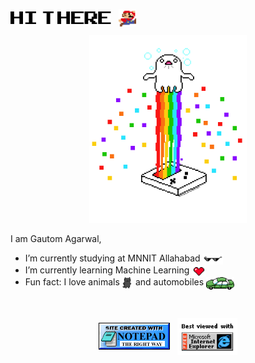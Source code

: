 <img src="assets/hello.png" height="20" style="vertical-align:middle;margin:0px 0px">&nbsp;&nbsp;&nbsp;<img src="assets/mario.png" height="28" style="vertical-align:middle;margin:0px 0px">

<!-- <p align="center"><img src="https://github.githubassets.com/images/mona-whisper.gif" alt="mona whisper" /></p> -->

<p align="center"><img src="assets/tech.png" height="300"/></p>

I am Gautom Agarwal,

- I’m currently studying at MNNIT Allahabad <img src="assets/glasses.png" height="18" style="vertical-align:middle;margin:0px 0px">
- I’m currently learning Machine Learning <img src="assets/heart.png" height="18" style="vertical-align:middle;margin:0px 0px">
- Fun fact: I love animals <img src="assets/cat.png" height="20" style="vertical-align:middle;margin:0px 0px"> and automobiles <img src="assets/car.png" height="20" style="vertical-align:middle;margin:0px 0px">

<br>

<div align="center">

<img src="assets/notepad.gif" style="vertical-align:middle;margin:0px 0px">&nbsp;&nbsp;
<img src="assets/ie.jpg" height="60" style="vertical-align:middle;margin:0px 0px">

</div>
